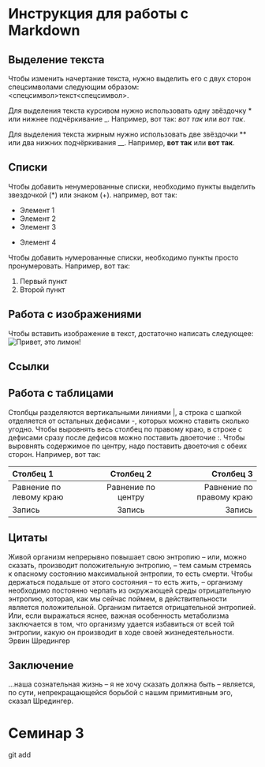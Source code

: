 # Инструкция для работы с Markdown

## Выделение текста

Чтобы изменить начертание текста, нужно выделить его с двух сторон спецсимволами следующим образом: <спецсимвол>текст<спецсимвол>.

Для выделения текста курсивом нужно использовать одну звёздочку * или нижнее подчёркивание _. Например, вот так: *вот так* или _вот так_. 

Для выделения текста жирным нужно использовать две звёздочки ** или два нижних подчёркивания __. Например, **вот так** или __вот так__.

## Списки

Чтобы добавить ненумерованные списки, необходимо пункты выделить звездочкой (*) или знаком (+). например, вот так:
* Элемент 1
* Элемент 2
* Элемент 3
+ Элемент 4

Чтобы добавить нумерованные списки, необходимо пункты просто пронумеровать. Например, вот так:
1. Первый пункт
2. Второй пункт

## Работа с изображениями

Чтобы вставить изображение в текст, достаточно написать следующее:
![Привет, это лимон!](lemon.jpg)

## Ссылки

## Работа с таблицами

Столбцы разделяются вертикальными линиями |, а строка с шапкой отделяется от остальных дефисами -, которых можно ставить сколько угодно. Чтобы выровнять весь столбец по правому краю, в строке с дефисами сразу после дефисов можно поставить двоеточие :. Чтобы выровнять содержимое по центру, надо поставить двоеточия с обеих сторон. Например, вот так:

|Столбец 1|Столбец 2|Столбец 3|
|:-|:-:|-:|
|Равнение по левому краю|Равнение по центру|Равнение по правому краю|
|Запись|Запись|Запись|

## Цитаты

Живой организм непрерывно повышает свою энтропию – или, можно сказать, производит положительную энтропию, – тем самым стремясь к опасному состоянию максимальной энтропии, то есть смерти. Чтобы держаться подальше от этого состояния – то есть жить, – организму необходимо постоянно черпать из окружающей среды отрицательную энтропию, которая, как мы сейчас поймем, в действительности является положительной. Организм питается отрицательной энтропией. Или, если выражаться яснее, важная особенность метаболизма заключается в том, что организму удается избавиться от всей той энтропии, какую он производит в ходе своей жизнедеятельности. Эрвин Шредингер

## Заключение

...наша сознательная жизнь – я не хочу сказать должна быть – является, по сути, непрекращающейся борьбой с нашим примитивным эго, сказал Шредингер.

# Семинар 3
git add